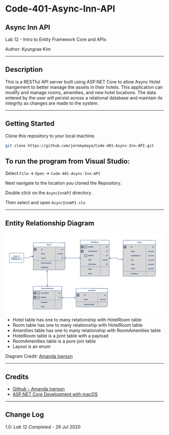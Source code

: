 # Code-401-Async-Inn-API

## Async Inn API

Lab 12 - Intro to Entity Framework Core and APIs

Author: Kyungrae Kim

----

## Description

This is a RESTful API server built using ASP.NET Core to allow Async Hotel mangement to better manage the assets in their hotels. This application can modify and manage rooms, amenities, and new hotel locations. The data entered by the user will persist across a relational database and maintain its integrity as changes are made to the system.

----

## Getting Started

Clone this repository to your local machine.

```bash
git clone https://github.com/jeremymaya/Code-401-Async-Inn-API.git
```

## To run the program from Visual Studio:

Select ```File``` -> ```Open``` -> ```Code-401-Async-Inn-API```

Next navigate to the location you cloned the Repository.

Double click on the ```AsyncInnAPI``` directory.

Then select and open ```AsyncInnAPI.sln```

----

## Entity Relationship Diagram

![Entity Relationship Diagram](Assets/ERD.png)

* Hotel table has one to many relationship with HotelRoom table
* Room table has one to many relationship with HotelRoom table
* Amenities table has one to many relationship with RoomAmenities table
* HotelRoom table is a joint table with a payload
* RoomAmenities table is a pure join table
* Layout is an enum

Diagram Credit: [Amanda Iverson](https://github.com/Aiverson1011)

----

## Credits

* [Github - Amanda Iverson](https://github.com/Aiverson1011)
* [ASP.NET Core Development with macOS](https://gist.github.com/jeremymaya/a36c1de8220d76beca85a2804a2cecc4)

----

## Change Log

1.0: *Lab 12 Completed* - 29 Jul 2020
